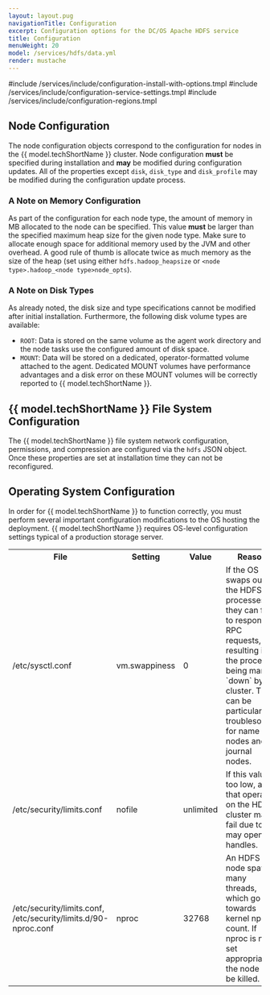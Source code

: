 ```yaml
---
layout: layout.pug
navigationTitle: Configuration
excerpt: Configuration options for the DC/OS Apache HDFS service
title: Configuration
menuWeight: 20
model: /services/hdfs/data.yml
render: mustache
---
```


#include /services/include/configuration-install-with-options.tmpl
#include /services/include/configuration-service-settings.tmpl
#include /services/include/configuration-regions.tmpl

## Node Configuration

The node configuration objects correspond to the configuration for nodes in the {{ model.techShortName }} cluster. Node configuration **must** be specified during installation and **may** be modified during configuration updates. All of the properties except `disk`, `disk_type` and `disk_profile` may be modified during the configuration update process.

### A Note on Memory Configuration

As part of the configuration for each node type, the amount of memory in MB allocated to the node can be specified. This value **must** be larger than the specified maximum heap size for the given node type. Make sure to allocate enough space for additional memory used by the JVM and other overhead. A good rule of thumb is allocate twice as much memory as the size of the heap (set using either `hdfs.hadoop_heapsize` or `<node type>.hadoop_<node type>node_opts`).

### A Note on Disk Types

As already noted, the disk size and type specifications cannot be modified after initial installation. Furthermore, the following disk volume types are available:

* `ROOT`: Data is stored on the same volume as the agent work directory and the node tasks use the configured amount of disk space.
* `MOUNT`: Data will be stored on a dedicated, operator-formatted volume attached to the agent. Dedicated MOUNT volumes have performance advantages and a disk error on these MOUNT volumes will be correctly reported to {{ model.techShortName }}.

## {{ model.techShortName }} File System Configuration

The {{ model.techShortName }} file system network configuration, permissions, and compression are configured via the `hdfs` JSON object. Once these properties are set at installation time they can not be reconfigured.

## Operating System Configuration

In order for {{ model.techShortName }} to function correctly, you must perform several important configuration modifications to the OS hosting the deployment. {{ model.techShortName }} requires OS-level configuration settings typical of a production storage server.

<table class="table">

  <tr>
    <th>File</th>
    <th>Setting</th>
    <th>Value</th>
    <th>Reason</th>
  </tr>

   <tr>
    <td>/etc/sysctl.conf</td>
    <td>vm.swappiness</td>
    <td>0</td>
    <td>If the OS swaps out the HDFS processes, they can fail to respond to RPC requests, resulting in the process being marked `down` by the cluster. This can be particularly troublesome for name nodes and journal nodes.</td>
  </tr>

  <tr>
    <td>/etc/security/limits.conf</td>
    <td>nofile</td>
    <td>unlimited</td>
    <td>If this value is too low, a job that operate on the HDFS cluster may fail due to too may open file handles.</td>
  </tr>

  <tr>
    <td>/etc/security/limits.conf, /etc/security/limits.d/90-nproc.conf</td>
    <td>nproc</td>
    <td>32768</td>
    <td>An HDFS node spawns many threads, which go towards kernel nproc count. If nproc is not set appropriately, the node will be killed.</td>
  </tr>

</table>
